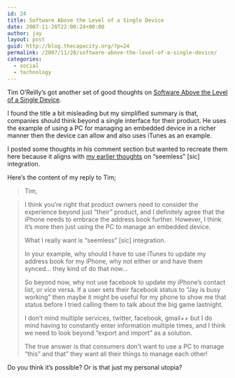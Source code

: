 ```yaml
---
id: 24
title: Software Above the Level of a Single Device
date: 2007-11-28T22:00:24+00:00
author: jay
layout: post
guid: http://blog.thecapacity.org/?p=24
permalink: /2007/11/28/software-above-the-level-of-a-single-device/
categories:
  - social
  - technology
---
```

Tim O’Reilly’s got another set of good thoughts on [Software Above the Level of a Single Device](http://radar.oreilly.com/archives/2007/11/software_above_single_device.html).

I found the title a bit misleading but my simplified summary is that, companies should think beyond a single interface for their product. He uses the example of using a PC for managing an embedded device in a richer manner then the device can allow and also uses iTunes as an example.

I posted some thoughts in his comment section but wanted to recreate them here because it aligns with [my earlier thoughts](http://blog.thecapacity.org/?p=19 "Seemless is Seamless") on “seemless” [sic] integration.

Here’s the content of my reply to Tim;

> Tim,
  
> I think you’re right that product owners need to consider the experience beyond just “their” product, and I definitely agree that the iPhone needs to embrace the address book further. However, I think it’s more then just using the PC to manage an embedded device.
> 
> What I really want is “seemless” [sic] integration.
> 
> In your example, why should I have to use iTunes to update my address book for my iPhone, why not either or and have them synced… they kind of do that now…
> 
> So beyond now, why not use facebook to update my iPhone’s contact list, or vice versa. If a user sets their facebook status to “Jay is busy working” then maybe it might be useful for my phone to show me that status before I tried calling them to talk about the big game lastnight.
> 
> I don’t mind multiple services, twitter, facebook, gmail++ but I do mind having to constantly enter information multiple times, and I think we need to look beyond “export and import” as a solution.
> 
> The true answer is that consumers don’t want to use a PC to manage “this” and that” they want all their things to manage each other!

Do you think it’s possible? Or is that just my personal utopia?
